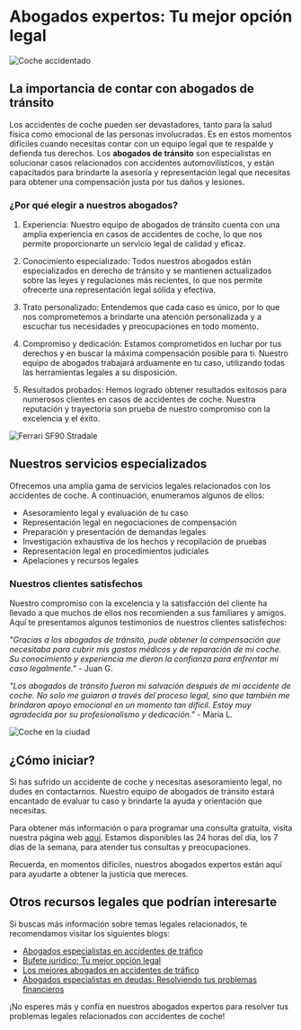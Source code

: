 # Abogados expertos: Tu mejor opción legal

![Coche accidentado](https://images.coches.com/_vn_/kia/Sportage/c399cf1d98a95d24f8e8715dd0b13fb2.jpg)

## La importancia de contar con abogados de tránsito

Los accidentes de coche pueden ser devastadores, tanto para la salud física como emocional de las personas involucradas. Es en estos momentos difíciles cuando necesitas contar con un equipo legal que te respalde y defienda tus derechos. Los **abogados de tránsito** son especialistas en solucionar casos relacionados con accidentes automovilísticos, y están capacitados para brindarte la asesoría y representación legal que necesitas para obtener una compensación justa por tus daños y lesiones.

### ¿Por qué elegir a nuestros abogados?

1. Experiencia: Nuestro equipo de abogados de tránsito cuenta con una amplia experiencia en casos de accidentes de coche, lo que nos permite proporcionarte un servicio legal de calidad y eficaz.

2. Conocimiento especializado: Todos nuestros abogados están especializados en derecho de tránsito y se mantienen actualizados sobre las leyes y regulaciones más recientes, lo que nos permite ofrecerte una representación legal sólida y efectiva.

3. Trato personalizado: Entendemos que cada caso es único, por lo que nos comprometemos a brindarte una atención personalizada y a escuchar tus necesidades y preocupaciones en todo momento.

4. Compromiso y dedicación: Estamos comprometidos en luchar por tus derechos y en buscar la máxima compensación posible para ti. Nuestro equipo de abogados trabajará arduamente en tu caso, utilizando todas las herramientas legales a su disposición.

5. Resultados probados: Hemos logrado obtener resultados exitosos para numerosos clientes en casos de accidentes de coche. Nuestra reputación y trayectoria son prueba de nuestro compromiso con la excelencia y el éxito.

![Ferrari SF90 Stradale](https://media.gq.com.mx/photos/5f6bd44cbc946e88f6c96296/1:1/w_1800,h_1800,c_limit/Ferrari-SF90-Stradale-1ok.jpg)

## Nuestros servicios especializados

Ofrecemos una amplia gama de servicios legales relacionados con los accidentes de coche. A continuación, enumeramos algunos de ellos:

- Asesoramiento legal y evaluación de tu caso
- Representación legal en negociaciones de compensación
- Preparación y presentación de demandas legales
- Investigación exhaustiva de los hechos y recopilación de pruebas
- Representación legal en procedimientos judiciales
- Apelaciones y recursos legales

### Nuestros clientes satisfechos

Nuestro compromiso con la excelencia y la satisfacción del cliente ha llevado a que muchos de ellos nos recomienden a sus familiares y amigos. Aquí te presentamos algunos testimonios de nuestros clientes satisfechos:

*"Gracias a los abogados de tránsito, pude obtener la compensación que necesitaba para cubrir mis gastos médicos y de reparación de mi coche. Su conocimiento y experiencia me dieron la confianza para enfrentar mi caso legalmente."* - Juan G.

*"Los abogados de tránsito fueron mi salvación después de mi accidente de coche. No solo me guiaron a través del proceso legal, sino que también me brindaron apoyo emocional en un momento tan difícil. Estoy muy agradecida por su profesionalismo y dedicación."* - María L.

![Coche en la ciudad](https://www.motor.mapfre.es/media/2018/08/motor-2-cochesespana-2.jpg)

## ¿Cómo iniciar?

Si has sufrido un accidente de coche y necesitas asesoramiento legal, no dudes en contactarnos. Nuestro equipo de abogados de tránsito estará encantado de evaluar tu caso y brindarte la ayuda y orientación que necesitas.

Para obtener más información o para programar una consulta gratuita, visita nuestra página web [aquí](https://www.abogadostf.com). Estamos disponibles las 24 horas del día, los 7 días de la semana, para atender tus consultas y preocupaciones.

Recuerda, en momentos difíciles, nuestros abogados expertos están aquí para ayudarte a obtener la justicia que mereces.

## Otros recursos legales que podrían interesarte

Si buscas más información sobre temas legales relacionados, te recomendamos visitar los siguientes blogs:

- [Abogados especialistas en accidentes de tráfico](/abogados-especialistas-en-accidentes-de-trafico)
- [Bufete jurídico: Tu mejor opción legal](/bufete-juridico)
- [Los mejores abogados en accidentes de tráfico](/los-mejores-abogados-en-accidentes-de-trafico)
- [Abogados especialistas en deudas: Resolviendo tus problemas financieros](/abogados-especialistas-en-deudas)

¡No esperes más y confía en nuestros abogados expertos para resolver tus problemas legales relacionados con accidentes de coche!